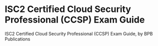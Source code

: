 # ISC2 Certified Cloud Security Professional (CCSP) Exam Guide
 ISC2 Certified Cloud Security Professional (CCSP) Exam Guide, by BPB Publications
